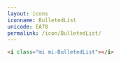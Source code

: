 ```yaml
---
layout: icons
iconname: BulletedList
unicode: EA78
permalink: /icon/BulletedList/
---
```


``` html
<i class="mi mi-BulletedList"></i>
```

